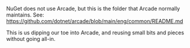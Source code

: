 NuGet does not use Arcade, but this is the folder that Arcade normally maintains. See: https://github.com/dotnet/arcade/blob/main/eng/common/README.md

This is us dipping our toe into Arcade, and reusing small bits and pieces without going all-in.

